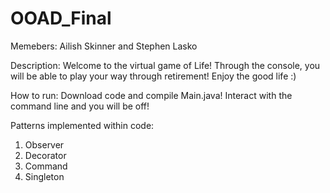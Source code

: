 # OOAD_Final

Memebers: Ailish Skinner and Stephen Lasko

Description: Welcome to the virtual game of Life! Through the console, you will be able to play your way through retirement! Enjoy the good life :)


How to run: Download code and compile Main.java! Interact with the command line and you will be off! 



Patterns implemented within code: 

1. Observer
2. Decorator
3. Command
4. Singleton


